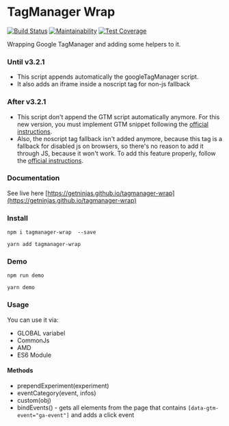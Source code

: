 # TagManager Wrap

[![Build Status](https://travis-ci.org/getninjas/tagmanager-wrap.svg?branch=master)](https://travis-ci.org/getninjas/tagmanager-wrap)
[![Maintainability](https://api.codeclimate.com/v1/badges/dce9f6406858d2069bf4/maintainability)](https://codeclimate.com/github/getninjas/tagmanager-wrap/maintainability)
[![Test Coverage](https://api.codeclimate.com/v1/badges/dce9f6406858d2069bf4/test_coverage)](https://codeclimate.com/github/getninjas/tagmanager-wrap/test_coverage)

Wrapping Google TagManager and adding some helpers to it.

### Until v3.2.1
* This script appends automatically the googleTagManager script.
* It also adds an iframe inside a noscript tag for non-js fallback

### After v3.2.1
* This script don't append the GTM script automatically anymore. For this new version, you must implement GTM snippet following the [official instructions](https://developers.google.com/tag-manager/quickstart).
* Also, the noscript tag fallback isn't added anymore, because this tag is a fallback for disabled js on browsers, so there's no reason to add it through JS, because it won't work. To add this feature properly, follow the [official instructions](https://developers.google.com/tag-manager/quickstart).

### Documentation

See live here [https://getninjas.github.io/tagmanager-wrap](https://getninjas.github.io/tagmanager-wrap)

### Install

`npm i tagmanager-wrap  --save`

`yarn add tagmanager-wrap`

### Demo

`npm run demo`

`yarn demo`

### Usage

You can use it via:
* GLOBAL variabel
* CommonJs
* AMD
* ES6 Module

#### Methods
* prependExperiment(experiment)
* eventCategory(event, infos)
* custom(obj)
* bindEvents() - gets all elements from the page that contains `[data-gtm-event="ga-event"]` and adds a click event
